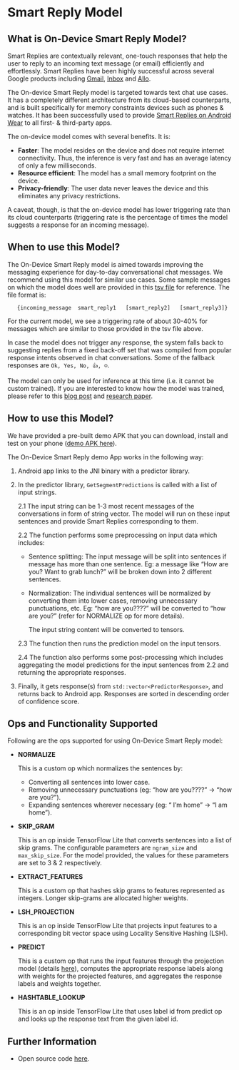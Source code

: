 # Smart Reply Model

## What is On-Device Smart Reply Model?

Smart Replies are contextually relevant, one-touch responses that help the user
to reply to an incoming text message (or email) efficiently and effortlessly.
Smart Replies have been highly successful across several Google products
including
[Gmail](https://www.blog.google/products/gmail/save-time-with-smart-reply-in-gmail/),
[Inbox](https://www.blog.google/products/gmail/computer-respond-to-this-email/)
and
[Allo](https://blog.google/products/allo/google-allo-smarter-messaging-app/).

The On-device Smart Reply model is targeted towards text chat use cases. It has
a completely different architecture from its cloud-based counterparts, and is
built specifically for memory constraints devices such as phones & watches. It
has been successfully used to provide [Smart Replies on Android
Wear](https://research.googleblog.com/2017/02/on-device-machine-intelligence.html)
to all first- & third-party apps.

The on-device model comes with several benefits. It is:

*   **Faster**: The model resides on the device and does not require internet
    connectivity. Thus, the inference is very fast and has an average latency of
    only a few milliseconds.
*   **Resource efficient**: The model has a small memory footprint on
    the device.
*   **Privacy-friendly**: The user data never leaves the device and this
    eliminates any privacy restrictions.

A caveat, though, is that the on-device model has lower triggering rate than its
cloud counterparts (triggering rate is the percentage of times the model
suggests a response for an incoming message).

## When to use this Model?

The On-Device Smart Reply model is aimed towards improving the messaging
experience for day-to-day conversational chat messages. We recommend using this
model for similar use cases. Some sample messages on which the model does well
are provided in this [tsv
file](https://github.com/uve/tensorflow/tree/master/tensorflow/lite/models/testdata/smartreply_samples.tsv)
for reference. The file format is:

```
   {incoming_message  smart_reply1   [smart_reply2]   [smart_reply3]}
```

For the current model, we see a triggering rate of about 30-40% for messages
which are similar to those provided in the tsv file above.

In case the model does not trigger any response, the system falls back to
suggesting replies from a fixed back-off set that was compiled from popular
response intents observed in chat conversations. Some of the fallback responses
are `Ok, Yes, No, 👍, ☺`.

The model can only be used for inference at this time (i.e. it cannot be custom
trained). If you are interested to know how the model was trained, please refer
to this [blog
post](https://research.googleblog.com/2017/02/on-device-machine-intelligence.html)
and [research paper](https://arxiv.org/pdf/1708.00630).

## How to use this Model?

We have provided a pre-built demo APK that you can download, install and test on
your phone
([demo APK here](https://storage.googleapis.com/download.tensorflow.org/deps/tflite/SmartReplyDemo.apk)).

The On-Device Smart Reply demo App works in the following way:

1.  Android app links to the JNI binary with a predictor library.

2.  In the predictor library, `GetSegmentPredictions` is called with a list of input
    strings.

    2.1 The input string can be 1-3 most recent messages of the conversations in
    form of string vector. The model will run on these input sentences and
    provide Smart Replies corresponding to them.

    2.2 The function performs some preprocessing on input data which includes:

    *   Sentence splitting: The input message will be split into sentences if
        message has more than one sentence. Eg: a message like “How are you?
        Want to grab lunch?” will be broken down into 2 different sentences.
    *   Normalization: The individual sentences will be normalized by converting
        them into lower cases, removing unnecessary punctuations, etc. Eg: “how
        are you????” will be converted to “how are you?” (refer for NORMALIZE op
        for more details).

        The input string content will be converted to tensors.

    2.3 The function then runs the prediction model on the input tensors.

    2.4 The function also performs some post-processing which includes
    aggregating the model predictions for the input sentences from 2.2 and
    returning the appropriate responses.

3.  Finally, it gets response(s) from `std::vector<PredictorResponse>`, and
    returns back to Android app. Responses are sorted in descending order of
    confidence score.

## Ops and Functionality Supported

Following are the ops supported for using On-Device Smart Reply model:

*   **NORMALIZE**

    This is a custom op which normalizes the sentences by:

    *   Converting all sentences into lower case.
    *   Removing unnecessary punctuations (eg: “how are you????” → “how are
        you?”).
    *   Expanding sentences wherever necessary (eg: “ I’m home” → “I am home”).

*   **SKIP_GRAM**

    This is an op inside TensorFlow Lite that converts sentences into a list of
    skip grams. The configurable parameters are `ngram_size` and
    `max_skip_size`. For the model provided, the values for these parameters are
    set to 3 & 2 respectively.

*   **EXTRACT_FEATURES**

    This is a custom op that hashes skip grams to features represented as
    integers. Longer skip-grams are allocated higher weights.

*   **LSH_PROJECTION**

    This is an op inside TensorFlow Lite that projects input features to a
    corresponding bit vector space using Locality Sensitive Hashing (LSH).

*   **PREDICT**

    This is a custom op that runs the input features through the projection
    model (details [here](https://arxiv.org/pdf/1708.00630.pdf)), computes the
    appropriate response labels along with weights for the projected features,
    and aggregates the response labels and weights together.

*   **HASHTABLE_LOOKUP**

    This is an op inside TensorFlow Lite that uses label id from predict op and
    looks up the response text from the given label id.

## Further Information

*   Open source code
    [here](https://github.com/uve/tensorflow/tree/master/tensorflow/lite/models/smartreply/).

